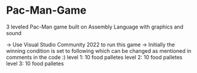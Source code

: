 # Pac-Man-Game
3 leveled Pac-Man game built on Assembly Language with graphics and sound

-> Use Visual Studio Community 2022 to run this game
-> Initially the winning condition is set to following which can be changed as mentioned in comments in the code :)
    level 1: 10 food palletes
    level 2: 10 food palletes
    level 3: 10 food palletes
